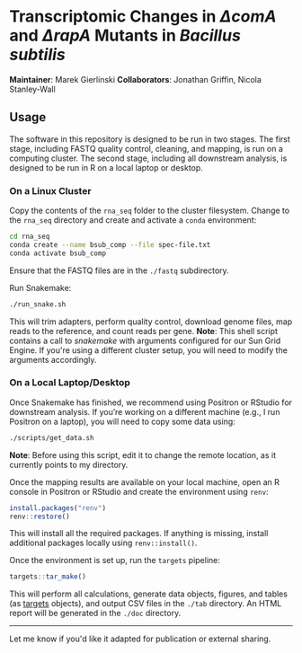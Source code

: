 # Transcriptomic Changes in *ΔcomA* and *ΔrapA* Mutants in *Bacillus subtilis*

**Maintainer**: Marek Gierlinski
**Collaborators**: Jonathan Griffin, Nicola Stanley-Wall

## Usage

The software in this repository is designed to be run in two stages. The first stage, including FASTQ quality control, cleaning, and mapping, is run on a computing cluster. The second stage, including all downstream analysis, is designed to be run in R on a local laptop or desktop.

### On a Linux Cluster

Copy the contents of the `rna_seq` folder to the cluster filesystem. Change to the `rna_seq` directory and create and activate a `conda` environment:

```bash
cd rna_seq
conda create --name bsub_comp --file spec-file.txt
conda activate bsub_comp
```

Ensure that the FASTQ files are in the `./fastq` subdirectory.

Run Snakemake:

```bash
./run_snake.sh
```

This will trim adapters, perform quality control, download genome files, map reads to the reference, and count reads per gene.
**Note**: This shell script contains a call to *snakemake* with arguments configured for our Sun Grid Engine. If you're using a different cluster setup, you will need to modify the arguments accordingly.

### On a Local Laptop/Desktop

Once Snakemake has finished, we recommend using Positron or RStudio for downstream analysis. If you’re working on a different machine (e.g., I run Positron on a laptop), you will need to copy some data using:

```bash
./scripts/get_data.sh
```

**Note**: Before using this script, edit it to change the remote location, as it currently points to my directory.

Once the mapping results are available on your local machine, open an R console in Positron or RStudio and create the environment using `renv`:

```r
install.packages("renv")
renv::restore()
```

This will install all the required packages. If anything is missing, install additional packages locally using `renv::install()`.

Once the environment is set up, run the `targets` pipeline:

```r
targets::tar_make()
```

This will perform all calculations, generate data objects, figures, and tables (as [targets](https://books.ropensci.org/targets/) objects), and output CSV files in the `./tab` directory. An HTML report will be generated in the `./doc` directory.

---

Let me know if you'd like it adapted for publication or external sharing.
